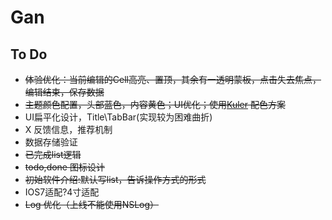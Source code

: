 # Gan

## To Do
* ~~体验优化：当前编辑的Cell高亮、置顶，其余有一透明蒙板，点击失去焦点，编辑结束，保存数据~~
* ~~主题颜色配置，头部蓝色，内容黄色；UI优化；使用[Kuler](https://kuler.adobe.com/Pear-Lemon-Fizz-color-theme-1833017/edit/?copy=true) 配色方案~~
* UI扁平化设计，Title\TabBar(实现较为困难曲折)
* X 反馈信息，推荐机制
* 数据存储验证
* ~~已完成list逻辑~~
* ~~todo,done 图标设计~~
* ~~初始软件介绍:默认写list，告诉操作方式的形式~~
* IOS7适配?4寸适配
* ~~Log 优化（上线不能使用NSLog）~~